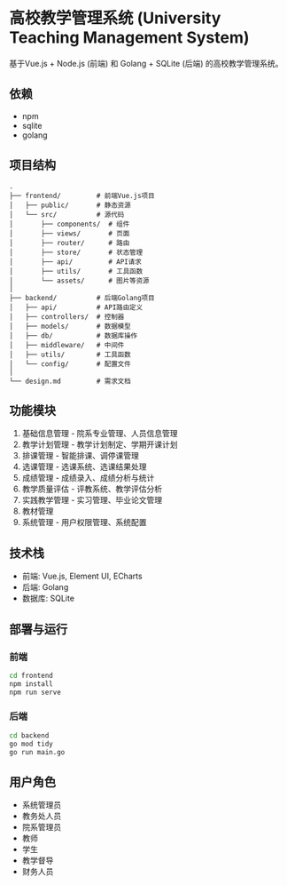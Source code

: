 # 高校教学管理系统 (University Teaching Management System)

基于Vue.js + Node.js (前端) 和 Golang + SQLite (后端) 的高校教学管理系统。

## 依赖
- npm
- sqlite
- golang
## 项目结构

```
.
├── frontend/         # 前端Vue.js项目
│   ├── public/       # 静态资源
│   └── src/          # 源代码
│       ├── components/  # 组件
│       ├── views/       # 页面
│       ├── router/      # 路由
│       ├── store/       # 状态管理
│       ├── api/         # API请求
│       ├── utils/       # 工具函数
│       └── assets/      # 图片等资源
│
├── backend/          # 后端Golang项目
│   ├── api/          # API路由定义
│   ├── controllers/  # 控制器
│   ├── models/       # 数据模型
│   ├── db/           # 数据库操作
│   ├── middleware/   # 中间件
│   ├── utils/        # 工具函数
│   └── config/       # 配置文件
│
└── design.md         # 需求文档
```

## 功能模块

1. 基础信息管理 - 院系专业管理、人员信息管理
2. 教学计划管理 - 教学计划制定、学期开课计划
3. 排课管理 - 智能排课、调停课管理
4. 选课管理 - 选课系统、选课结果处理
5. 成绩管理 - 成绩录入、成绩分析与统计
6. 教学质量评估 - 评教系统、教学评估分析
7. 实践教学管理 - 实习管理、毕业论文管理
8. 教材管理
9. 系统管理 - 用户权限管理、系统配置

## 技术栈

- 前端: Vue.js, Element UI, ECharts
- 后端: Golang
- 数据库: SQLite

## 部署与运行

### 前端

```bash
cd frontend
npm install
npm run serve
```

### 后端

```bash
cd backend
go mod tidy
go run main.go
```

## 用户角色

- 系统管理员
- 教务处人员
- 院系管理员
- 教师
- 学生
- 教学督导
- 财务人员 